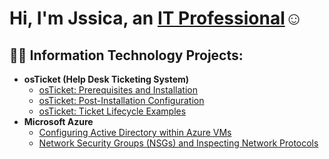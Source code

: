 <h1>Hi, I'm Jssica, an <a href="https://www.linkedin.com/in/jessica-magana-3404ab76/">IT Professional</a>☺</h1>

<h2>👨‍💻 Information Technology Projects:</h2>

- <b>osTicket (Help Desk Ticketing System)</b>
  - [osTicket: Prerequisites and Installation](https://github.com/JessMagana/osticket-prereqs)
  - [osTicket: Post-Installation Configuration](https://github.com/JessMagana/post-install-config)
  - [osTicket: Ticket Lifecycle Examples](https://github.com/JessMaganac/ticket-lifecycle)
- <b>Microsoft Azure</b>
  - [Configuring Active Directory within Azure VMs](https://github.com/JessMagana/configure-ad)
  - [Network Security Groups (NSGs) and Inspecting Network Protocols](https://github.com/JessMagana/azure-network-protocols)

 
